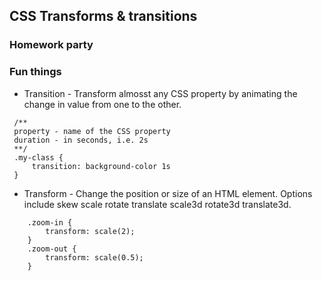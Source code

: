 ## <b>CSS Transforms & transitions</b>

### Homework party

### Fun things
* Transition - Transform almosst any CSS property by animating the change in value from one to the other. 

```
 /**
 property - name of the CSS property
 duration - in seconds, i.e. 2s
 **/
 .my-class {
     transition: background-color 1s
 } 
```

* Transform - Change the position or size of an HTML element. Options include skew scale rotate translate scale3d rotate3d translate3d.
```
    .zoom-in {
        transform: scale(2);
    }
    .zoom-out {
        transform: scale(0.5);
    }
```

